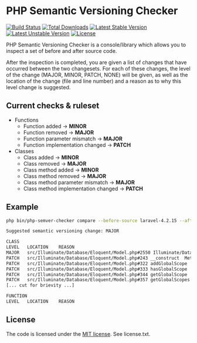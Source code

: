 # PHP Semantic Versioning Checker

[![Build Status](https://travis-ci.org/tomzx/php-semver-checker.svg)](https://travis-ci.org/tomzx/php-semver-checker)
[![Total Downloads](https://poser.pugx.org/tomzx/php-semver-checker/downloads.svg)](https://packagist.org/packages/tomzx/php-semver-checker)
[![Latest Stable Version](https://poser.pugx.org/tomzx/php-semver-checker/v/stable.svg)](https://packagist.org/packages/tomzx/php-semver-checker)
[![Latest Unstable Version](https://poser.pugx.org/tomzx/php-semver-checker/v/unstable.svg)](https://packagist.org/packages/tomzx/php-semver-checker)
[![License](https://poser.pugx.org/tomzx/php-semver-checker/license.svg)](https://packagist.org/packages/tomzx/php-semver-checker)

PHP Semantic Versioning Checker is a console/library which allows you to inspect a set of before and after source code.

After the inspection is completed, you are given a list of changes that have occurred between the two changesets. For each of these changes, the level of the change (MAJOR, MINOR, PATCH, NONE) will be given, as well as the location of the change (file and line number) and a reason as to why this level change is suggested.

## Current checks & ruleset

- Functions
	- Function added -> **MINOR**
	- Function removed -> **MAJOR**
	- Function parameter mismatch -> **MAJOR**
	- Function implementation changed -> **PATCH**
- Classes
	- Class added -> **MINOR**
	- Class removed -> **MAJOR**
	- Class method added -> **MINOR**
	- Class method removed -> **MAJOR**
	- Class method parameter mismatch -> **MAJOR**
	- Class method implementation changed -> **PATCH**

## Example

```bash
php bin/php-semver-checker compare --before-source laravel-4.2.15 --after-source laravel-4.2.16

Suggested semantic versioning change: MAJOR

CLASS
LEVEL	LOCATION	REASON
MAJOR	src/Illuminate/Database/Eloquent/Model.php#2550 Illuminate/Database/Eloquent/Model::getMutatorMethod	Method has been removed.
PATCH	src/Illuminate/Database/Eloquent/Model.php#243 __construct	Method implementation changed.
PATCH	src/Illuminate/Database/Eloquent/Model.php#322 addGlobalScope	Method implementation changed.
PATCH	src/Illuminate/Database/Eloquent/Model.php#333 hasGlobalScope	Method implementation changed.
PATCH	src/Illuminate/Database/Eloquent/Model.php#344 getGlobalScope	Method implementation changed.
PATCH	src/Illuminate/Database/Eloquent/Model.php#357 getGlobalScopes	Method implementation changed.
[... cut for brievity ...]

FUNCTION
LEVEL	LOCATION	REASON
```

## License

The code is licensed under the [MIT license](http://choosealicense.com/licenses/mit/). See license.txt.